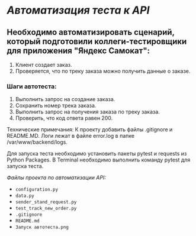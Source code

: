 ﻿*Автоматизация теста к API*
===========================

## Необходимо автоматизировать сценарий, который подготовили коллеги-тестировщики для приложения "Яндекс Самокат":
1) Клиент создает заказ.
2) Проверяется, что по треку заказа можно получить данные о заказе.

### Шаги автотеста:

1. Выполнить запрос на создание заказа.
2. Сохранить номер трека заказа.
3. Выполнить запрос на получения заказа по треку заказа.
4. Проверить, что код ответа равен 200.

Технические примечания:
К проекту добавить файлы .gitignore и README.MD.
Логи лежат в файле error.log в папке /var/www/backend/logs.

Для запуска теста необходимо установить пакеты pytest и requests из Python Packages.
В Terminal необходимо выполнить команду pytest для запуска теста.

*Файлы проекта по автоматизации API:*
- `configuration.py`
- `data.py`
- `sender_stand_request.py`
- `test_track_new_order.py`
- `.gitignore`
- `README.md`
- `Запуск автотеста.png`
